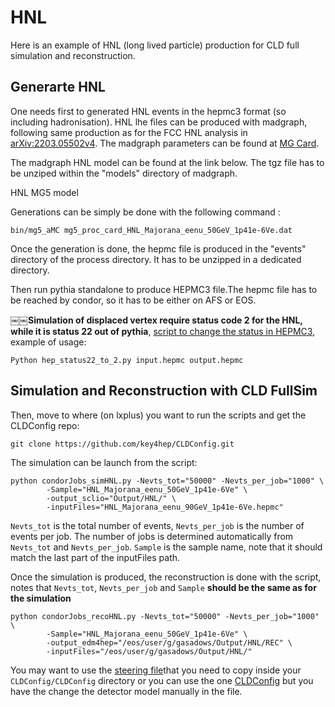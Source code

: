 # HNL

Here is an example of HNL (long lived particle) production for CLD full simulation and reconstruction.
## Generarte HNL
 One needs first to generated HNL events in the hepmc3 format (so including hadronisation). HNL lhe files can be produced with madgraph, following same production as for the FCC HNL analysis in [arXiv:2203.05502v4](https://arxiv.org/pdf/2203.05502.pdf). The madgraph parameters can be found at [MG Card](https://github.com/FCC-LLP/FCCAnalyses/blob/master/examples/FCCee/bsm/LLPs/DisplacedHNL/HNL_sample_creation/mg5_proc_card_HNL_Majorana_eenu_50GeV_1p41e-6Ve.dat). 

The madgraph HNL model can be found at the link below. The tgz file has to be unziped within the "models" directory of madgraph. 

HNL MG5 model
 
Generations can be simply be done with the following command :
 
 ```
bin/mg5_aMC mg5_proc_card_HNL_Majorana_eenu_50GeV_1p41e-6Ve.dat
 ```
 Once the generation is done, the hepmc file is produced in the "events" directory of the process directory. It has to be unzipped in a dedicated directory. 

 Then run pythia standalone to produce HEPMC3 file.The hepmc file has to be reached by condor, so it has to be either on AFS or EOS.

￼￼**Simulation of displaced vertex require status code 2 for the HNL, while it is status 22 out of pythia**, [script to change the status in HEPMC3](https://github.com/gaswk/HNL/blob/main/hep_status22_to_2.py), example of usage:
```
Python hep_status22_to_2.py input.hepmc output.hepmc
```

## Simulation and Reconstruction with CLD FullSim

Then, move to where (on lxplus) you want to run the scripts and get the CLDConfig repo:
```
git clone https://github.com/key4hep/CLDConfig.git
```

The simulation can be launch from the script:
```
python condorJobs_simHNL.py -Nevts_tot="50000" -Nevts_per_job="1000" \
        -Sample="HNL_Majorana_eenu_50GeV_1p41e-6Ve" \
        -output_sclio="Output/HNL/" \
        -inputFiles="HNL_Majorana_eenu_90GeV_1p41e-6Ve.hepmc"
```
```Nevts_tot``` is the total number of events, ```Nevts_per_job``` is the number of events per job. The number of jobs is determined automatically from ```Nevts_tot``` and ```Nevts_per_job```. ```Sample``` is the sample name, note that it should match the last part of the inputFiles path.

Once the simulation is produced, the reconstruction is done with the script, notes that ```Nevts_tot```, ```Nevts_per_job``` and ```Sample``` **should be the same as for the simulation**
```
python condorJobs_recoHNL.py -Nevts_tot="50000" -Nevts_per_job="1000" \
        -Sample="HNL_Majorana_eenu_50GeV_1p41e-6Ve" \
        -output_edm4hep="/eos/user/g/gasadows/Output/HNL/REC" \
        -inputFiles="/eos/user/g/gasadows/Output/HNL/"
```
You may want to use the [steering file](https://github.com/gaswk/HNL/blob/main/CLDReconstruction_dect.py)that you need to copy inside your ```CLDConfig/CLDConfig``` directory or you can use the one [CLDConfig](https://github.com/key4hep/CLDConfig/blob/main/CLDConfig/CLDReconstruction.py) but you have the change the detector model manually in the file.
